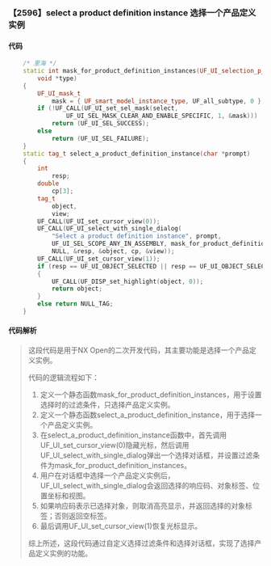 ### 【2596】select a product definition instance 选择一个产品定义实例

#### 代码

```cpp
    /* 里海 */  
    static int mask_for_product_definition_instances(UF_UI_selection_p_t select,  
        void *type)  
    {  
        UF_UI_mask_t  
            mask = { UF_smart_model_instance_type, UF_all_subtype, 0 };  
        if (!UF_CALL(UF_UI_set_sel_mask(select,  
                UF_UI_SEL_MASK_CLEAR_AND_ENABLE_SPECIFIC, 1, &mask)))  
            return (UF_UI_SEL_SUCCESS);  
        else  
            return (UF_UI_SEL_FAILURE);  
    }  
    static tag_t select_a_product_definition_instance(char *prompt)  
    {  
        int  
            resp;  
        double  
            cp[3];  
        tag_t  
            object,  
            view;  
        UF_CALL(UF_UI_set_cursor_view(0));  
        UF_CALL(UF_UI_select_with_single_dialog(  
            "Select a product definition instance", prompt,  
            UF_UI_SEL_SCOPE_ANY_IN_ASSEMBLY, mask_for_product_definition_instances,  
            NULL, &resp, &object, cp, &view));  
        UF_CALL(UF_UI_set_cursor_view(1));  
        if (resp == UF_UI_OBJECT_SELECTED || resp == UF_UI_OBJECT_SELECTED_BY_NAME)  
        {  
            UF_CALL(UF_DISP_set_highlight(object, 0));  
            return object;  
        }  
        else return NULL_TAG;  
    }

```

#### 代码解析

> 这段代码是用于NX Open的二次开发代码，其主要功能是选择一个产品定义实例。
>
> 代码的逻辑流程如下：
>
> 1. 定义一个静态函数mask_for_product_definition_instances，用于设置选择时的过滤条件，只选择产品定义实例。
> 2. 定义一个静态函数select_a_product_definition_instance，用于选择一个产品定义实例。
> 3. 在select_a_product_definition_instance函数中，首先调用UF_UI_set_cursor_view(0)隐藏光标，然后调用UF_UI_select_with_single_dialog弹出一个选择对话框，并设置过滤条件为mask_for_product_definition_instances。
> 4. 用户在对话框中选择一个产品定义实例后，UF_UI_select_with_single_dialog会返回选择的响应码、对象标签、位置坐标和视图。
> 5. 如果响应码表示已选择对象，则取消高亮显示，并返回选择的对象标签；否则返回空标签。
> 6. 最后调用UF_UI_set_cursor_view(1)恢复光标显示。
>
> 综上所述，这段代码通过自定义选择过滤条件和选择对话框，实现了选择产品定义实例的功能。
>
